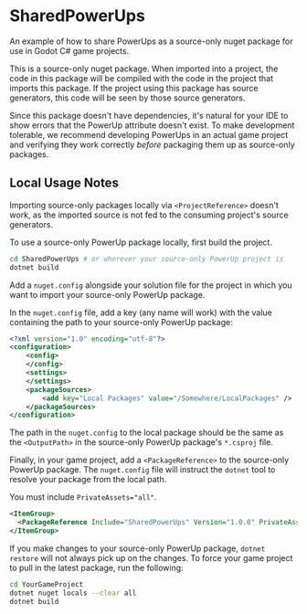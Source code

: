 # SharedPowerUps

An example of how to share PowerUps as a source-only nuget package for use in Godot C# game projects.

This is a source-only nuget package. When imported into a project, the code in this package will be compiled with the code in the project that imports this package. If the project using this package has source generators, this code will be seen by those source generators.

Since this package doesn't have dependencies, it's natural for your IDE to show errors that the PowerUp attribute doesn't exist. To make development tolerable, we recommend developing PowerUps in an actual game project and verifying they work correctly *before* packaging them up as source-only packages.

## Local Usage Notes

Importing source-only packages locally via `<ProjectReference>` doesn't work, as the imported source is not fed to the consuming project's source generators.

To use a source-only PowerUp package locally, first build the project.

```sh
cd SharedPowerUps # or wherever your source-only PowerUp project is
dotnet build
```

Add a `nuget.config` alongside your solution file for the project in which you want to import your source-only PowerUp package.

In the `nuget.config` file, add a key (any name will work) with the value containing the path to your source-only PowerUp package:

```xml
<?xml version="1.0" encoding="utf-8"?>
<configuration>
	<config>
	</config>
	<settings>
	</settings>
	<packageSources>
		<add key="Local Packages" value="/Somewhere/LocalPackages" />
	</packageSources>
</configuration>
```

The path in the `nuget.config` to the local package should be the same as the `<OutputPath>` in the source-only PowerUp package's `*.csproj` file.

Finally, in your game project, add a `<PackageReference>` to the source-only PowerUp package. The `nuget.config` file will instruct the `dotnet` tool to resolve your package from the local path.

You must include `PrivateAssets="all"`.

```xml
<ItemGroup>
  <PackageReference Include="SharedPowerUps" Version="1.0.0" PrivateAssets="all" />
</ItemGroup>
```

If you make changes to your source-only PowerUp package, `dotnet restore` will not always pick up on the changes. To force your game project to pull in the latest package, run the following:

```sh
cd YourGameProject
dotnet nuget locals --clear all
dotnet build
```
